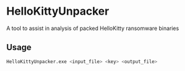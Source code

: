 # HelloKittyUnpacker
A tool to assist in analysis of packed HelloKitty ransomware binaries

## Usage

```bash
HelloKittyUnpacker.exe <input_file> <key> <output_file>
```
